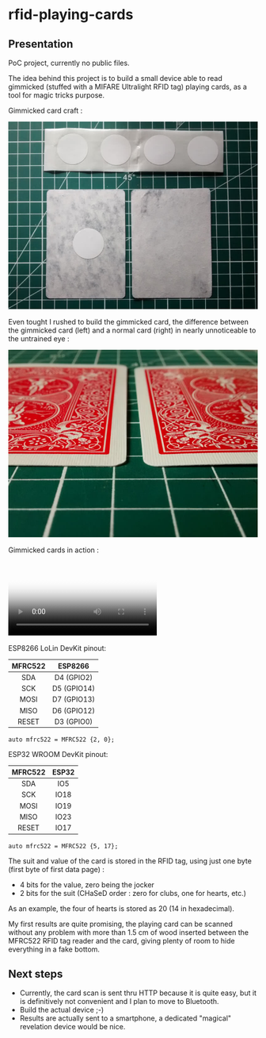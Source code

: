# rfid-playing-cards

## Presentation

PoC project, currently no public files.

The idea behind this project is to build a small device able to read gimmicked (stuffed with a MIFARE Ultralight RFID tag) playing cards, as a tool for magic tricks purpose.

Gimmicked card craft :

![](rfid_playing_card_craft.jpg "Splitted cards with a RFID tag roughly in the center")

Even tought I rushed to build the gimmicked card, the difference between the gimmicked card (left) and a normal card (right) in nearly unnoticeable to the untrained eye :

![](rfid_playing_card_compare.jpg)

Gimmicked cards in action :

<video controls="true" allowfullscreen="true" poster="rfid_playing_card_live_small.jpg">
    <source src="rfid_playing_card_live_small.mp4" type="video/mp4">
</video>

ESP8266 LoLin DevKit pinout:

| MFRC522 |   ESP8266   |
|:-------:|:-----------:|
|   SDA   |  D4 (GPIO2) |
|   SCK   | D5 (GPIO14) |
|   MOSI  | D7 (GPIO13) |
|   MISO  | D6 (GPIO12) |
|  RESET  |  D3 (GPIO0) |

`auto mfrc522 = MFRC522 {2, 0};`

ESP32 WROOM DevKit pinout:

| MFRC522 | ESP32 |
|:-------:|:-----:|
|   SDA   |  IO5  |
|   SCK   | IO18  |
|   MOSI  | IO19  |
|   MISO  | IO23  |
|  RESET  | IO17  |

`auto mfrc522 = MFRC522 {5, 17};`

The suit and value of the card is stored in the RFID tag, using just one byte (first byte of first data page) :

- 4 bits for the value, zero being the jocker
- 2 bits for the suit (CHaSeD order : zero for clubs, one for hearts, etc.)

As an example, the four of hearts is stored as 20 (14 in hexadecimal).

My first results are quite promising, the playing card can be scanned without any problem with more than 1.5 cm of wood inserted between the MFRC522 RFID tag reader and the card, giving plenty of room to hide everything in a fake bottom.

## Next steps

- Currently, the card scan is sent thru HTTP because it is quite easy, but it is definitively not convenient and I plan to move to Bluetooth.
- Build the actual device ;-)
- Results are actually sent to a smartphone, a dedicated "magical" revelation device would be nice. 
